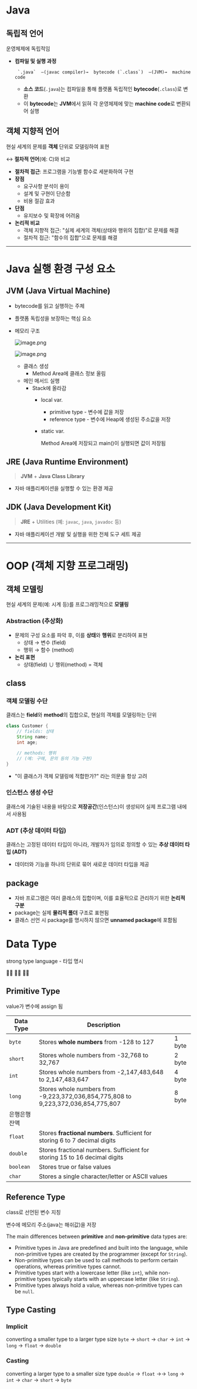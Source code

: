 # Java

## 독립적 언어

운영체제에 독립적임

- **컴파일 및 실행 과정**
    
       `.java`  —(javac compiler)→  bytecode (`.class`)  —(JVM)→  machine code
    
    - **소스 코드**(`.java`)는 컴파일을 통해 플랫폼 독립적인 **bytecode**(`.class`)로 변환
    - 이 **bytecode**는 **JVM**에서 읽혀 각 운영체제에 맞는 **machine code**로 변환되어 실행

## 객체 지향적 언어

현실 세계의 문제를 **객체** 단위로 모델링하여 표현

↔  **절차적 언어**(예: C)와 비교

- **절차적 접근**: 프로그램을 기능별 함수로 세분화하여 구현
- **장점**
    - 요구사항 분석이 용이
    - 설계 및 구현이 단순함
    - 비용 절감 효과
- **단점**
    - 유지보수 및 확장에 어려움
- **논리적 비교**
    - 객체 지향적 접근: "실제 세계의 객체(상태와 행위의 집합)"로 문제를 해결
    - 절차적 접근: "함수의 집합"으로 문제를 해결

---

# Java 실행 환경 구성 요소

## JVM (Java Virtual Machine)

- bytecode를 읽고 실행하는 주체
- 플랫폼 독립성을 보장하는 핵심 요소
- 메모리 구조
    
    ![image.png](attachment:819ce95c-e0a8-4f1c-921b-f44bdb616422:image.png)
    
    ![image.png](attachment:3e5e0a30-c991-4da4-b669-d5bc173e7046:image.png)
    
    - 클래스 생성
        - Method Area에 클래스 정보 올림
    - 메인 메서드 실행
        - Stack에 올라감
            - local var.
                - primitive type - 변수에 값을 저장
                - reference type - 변수에 Heap에 생성된 주소값을 저장
            - static var.
                
                Method Area에 저장되고 main()이 실행되면 값이 저장됨
                

## JRE (Java Runtime Environment)

> **JVM** + **Java Class Library**
> 
- 자바 애플리케이션을 실행할 수 있는 환경 제공

## JDK (Java Development Kit)

> **JRE** + Utilities (예: `javac`, `java`, `javadoc` 등)
> 
- 자바 애플리케이션 개발 및 실행을 위한 전체 도구 세트 제공

---

# OOP (객체 지향 프로그래밍)

## 객체 모델링

현실 세계의 문제(예: 시계 등)를 프로그래밍적으로 **모델링**

### **Abstraction (추상화)**

- 문제의 구성 요소를 파악 후, 이를 **상태**와 **행위**로 분리하여 표현
    - 상태 → 변수 (field)
    - 행위 → 함수 (method)
- **논리 표현**
    - 상태(field) ∪ 행위(method) = 객체

## class

### 객체 모델링 수단

클래스는 **field**와 **method**의 집합으로, 현실의 객체를 모델링하는 단위

```java
class Customer {
    // fields: 상태
    String name;
    int age;

    // methods: 행위
    // (예: 구매, 문의 등의 기능 구현)
}

```
- "이 클래스가 객체 모델링에 적합한가?" 라는 의문을 항상 고려

### 인스턴스 생성 수단

클래스에 기술된 내용을 바탕으로 **저장공간**(인스턴스)이 생성되어 실제 프로그램 내에서 사용됨

### ADT (추상 데이터 타입)

클래스는 고정된 데이터 타입이 아니라, 개발자가 임의로 정의할 수 있는 **추상 데이터 타입 (ADT)**

- 데이터와 기능을 하나의 단위로 묶어 새로운 데이터 타입을 제공

## package

- 자바 프로그램은 여러 클래스의 집합이며, 이를 효율적으로 관리하기 위한 **논리적 구분**
- package는 실제 **물리적 폴더** 구조로 표현됨
- 클래스 선언 시 package를 명시하지 않으면 **unnamed package**에 포함됨

# Data Type

strong type language - 타입 명시

🖐🏻 ☝🏻 ✊🏻

## Primitive Type

value가 변수에 assign 됨

| Data Type | Description |  |
| --- | --- | --- |
| `byte` | Stores **whole numbers** from -128 to 127  | 1 byte |
| `short` | Stores whole numbers from -32,768 to 32,767 | 2 byte |
| `int` | Stores whole numbers from -2,147,483,648 to 2,147,483,647 | 4 byte |
| `long` | Stores whole numbers from -9,223,372,036,854,775,808 to 9,223,372,036,854,775,807 | 8 byte
은행은행잔액 |
| `float` | Stores **fractional numbers**. Sufficient for storing 6 to 7 decimal digits |  |
| `double` | Stores fractional numbers. Sufficient for storing 15 to 16 decimal digits |  |
| `boolean` | Stores true or false values |  |
| `char` | Stores a single character/letter or ASCII values |  |

## Reference Type

class로 선언된 변수 지칭

변수에 메모리 주소(java는 해쉬값)을 저장

The main differences between **primitive** and **non-primitive** data types are:

- Primitive types in Java are predefined and built into the language, while non-primitive types are created by the programmer (except for `String`).
- Non-primitive types can be used to call methods to perform certain operations, whereas primitive types cannot.
- Primitive types start with a lowercase letter (like `int`), while non-primitive types typically starts with an uppercase letter (like `String`).
- Primitive types always hold a value, whereas non-primitive types can be `null`.

## Type Casting

### Implicit

converting a smaller type to a larger type size
`byte` → `short` → `char` → `int` → `long` → `float` → `double`

### Casting

converting a larger type to a smaller size type
`double` → `float` →→ `long` → `int` → `char` → `short` → `byte`

